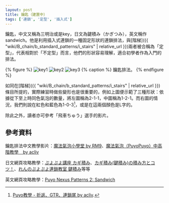 ```yaml
---
layout: post
title: 鑰匙（建置中）
tags: ['連鎖', '定型', '插入式']
---
```


鑰匙，中文又稱為三明治或是key，日文為鍵積み（かぎつみ），英文稱作sandwich。他是利用插入式連鎖的一種固定形狀的連鎖排法，與[階梯]({{ "wiki/B_chain/b_standard_patterns/i_stairs" | relative_url }})兩者被合稱為「定型」，代表相對於「不定型」而言，他們的形狀容易理解，適合初學者作為入門的排法。

{% figure %}
  ![key1](https://puyonexus.com/chainsim/image/Ztuv6.png)
  ![key2](https://puyonexus.com/chainsim/image/KThA9.png)
  ![key3](https://puyonexus.com/chainsim/image/XFACR.png)
{% caption %}
鑰匙排法。
{% endfigure %}

如同在[階梯]({{ "wiki/B_chain/b_standard_patterns/i_stairs" | relative_url }})條目所提的，實際練習時做些變形也是很重要的，例如上圖便示範了三種形狀：依據從下至上時同色氣泡的數量，將左圖稱為2-1-1，中圖稱為1-2-1。而右圖的情況，我們則說在紅色和藍色為1-0-3[^1]，或是在這兩個顏色是L字的。

除此之外，讀者亦可參考「飛車ちゅう」選手的影片。

## 參考資料

鑰匙排法中文教學影片：[魔法氣泡小學堂 by RM9](https://www.youtube.com/watch?v=tLOhr0HjnuM)、[魔法氣泡（PuyoPuyo）中高階教學　by acliv](https://www.youtube.com/watch?v=jTBsO61oDKE)

日文網頁攻略教學：[ぷよぷよ講座  カギ積み](http://alg-d.com/game/puyo/chain2.html)、[カギ積み(鍵積み)の積み方とコツ！](https://jiyu-cho.com/puyopuyo-kagi)、[れんのぷよぷよ連鎖教室 鍵積み](http://ren-channnel.com/kaidan/)等等

英文網頁攻略教學：[Puyo Nexus Patterns 2: Sandwich](https://puyonexus.com/wiki/Patterns_2:_Sandwich)

[^1]: [Puyo教學 - 折返、GTR、連鎖尾 by acliv](https://youtu.be/VvUC88qDAFg?t=100).
